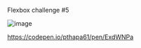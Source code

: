Flexbox challenge #5

![image](https://user-images.githubusercontent.com/124686643/236410349-161c8329-9e04-4939-a0a7-c97ed02c9de8.png)

https://codepen.io/pthapa61/pen/ExdWNPa

